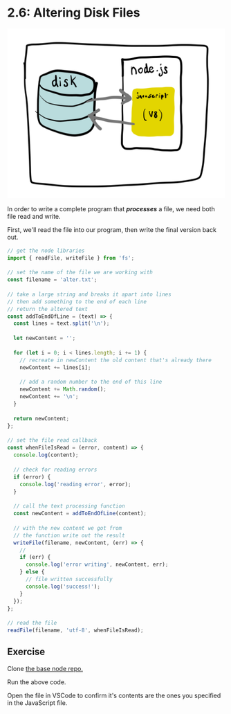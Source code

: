 # 2.6: Altering Disk Files

![](../.gitbook/assets/disk-node.jpg)

In order to write a complete program that _**processes**_ a file, we need both file read and write.

First, we'll read the file into our program, then write the final version back out.

```javascript
// get the node libraries
import { readFile, writeFile } from 'fs';

// set the name of the file we are working with
const filename = 'alter.txt';

// take a large string and breaks it apart into lines
// then add something to the end of each line
// return the altered text
const addToEndOfLine = (text) => {
  const lines = text.split('\n');

  let newContent = '';

  for (let i = 0; i < lines.length; i += 1) {
    // recreate in newContent the old content that's already there
    newContent += lines[i];

    // add a random number to the end of this line
    newContent += Math.random();
    newContent += '\n';
  }

  return newContent;
};

// set the file read callback
const whenFileIsRead = (error, content) => {
  console.log(content);

  // check for reading errors
  if (error) {
    console.log('reading error', error);
  }

  // call the text processing function
  const newContent = addToEndOfLine(content);

  // with the new content we got from
  // the function write out the result
  writeFile(filename, newContent, (err) => {
    //
    if (err) {
      console.log('error writing', newContent, err);
    } else {
      // file written successfully
      console.log('success!');
    }
  });
};

// read the file
readFile(filename, 'utf-8', whenFileIsRead);
```

## Exercise

Clone [the base node repo.](https://github.com/rocketacademy/base-node-swe1)

Run the above code.

Open the file in VSCode to confirm it's contents are the ones you specified in the JavaScript file.

